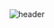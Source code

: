 <div align="center">
    <img src="https://capsule-render.vercel.app/api?type=wave&color=auto&height=300&section=header&text=KIM%20OSS&fontSize=90" alt="header"/>
</div>

